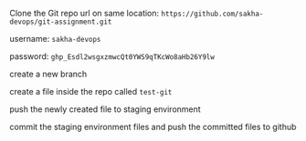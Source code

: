 Clone the Git repo url on same location: `https://github.com/sakha-devops/git-assignment.git`

username: `sakha-devops`

password: `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`

create a new branch

create a file inside the repo called `test-git`

push the newly created file to staging environment

commit the staging environment files and push the committed files to github
